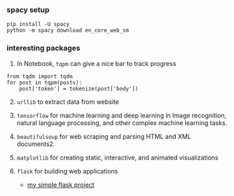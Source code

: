 ### spacy setup
```pip install -U spacy```    
```python -m spacy download en_core_web_sm```

### interesting packages
1. In Notebook, `tqpm` can give a nice bar to track progress
```
from tqdm import tqdm
for post in tqpm(posts): 
    post['token'] = tokenize(post['body']) 
```
2. `urllib` to extract data from website

3. `tensorflow` for machine learning and deep learning in Image recognition, natural language processing, and other complex machine learning tasks.
4. `beautifulsoup` for web scraping and parsing HTML and XML documents2.
5. `matplotlib` for creating static, interactive, and animated visualizations
6. `flask` for building web applications 
    - [my simple flask project](https://github.com/ChungWasawat/simple_flask)